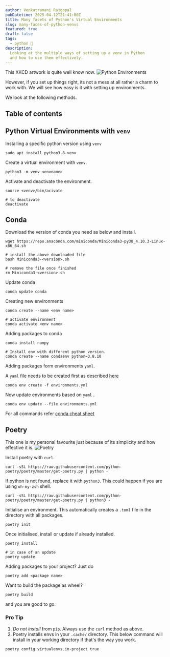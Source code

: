 ```yaml
---
author: Venkatramani Rajgopal
pubDatetime: 2025-04-12T21:41:00Z
title: Many facets of Python's Virtual Environments
slug: many-faces-of-python-venvs
featured: true
draft: false
tags:
  - python 🍛
description:
  Looking at the multiple ways of setting up a venv in Python
  and how to use them effectively.
---
```


This XKCD artwork is quite well know now.
![Python Environments](@/assets/blog_resources/python_environment.png)

However, if you set up things right, its not a mess at all rather a charm to work with. 
We will see how easy is it with  setting up environments.

We look at the following methods.

## Table of contents

## Python Virtual Environments with `venv`

Installing a specific python version using `venv`

```shell
sudo apt install python3.8-venv    
```

Create a virtual environment with `venv`.

```shell
python3 -m venv <envname>
```

Activate and deactivate the environment.

```shell
source <venv>/bin/acivate

# to deactivate
deactivate
```

## Conda

Download the version of conda you need as below and install.

```shell
wget https://repo.anaconda.com/miniconda/Miniconda3-py38_4.10.3-Linux-x86_64.sh

# install the above downloaded file
bash Miniconda3-<version>.sh

# remove the file once finished
rm Miniconda3-<version>.sh
```

Update conda

```shell
conda update conda
```

Creating new environments

```shell
conda create --name <env name>

# activate environment
conda activate <env name>
```

Adding packages to conda

```shell
conda install numpy
```

```shell
# Install env with different python version. 
conda create --name condaenv python=3.8.10
```

Adding packages form environments `yaml`.

A `yaml` file needs to be created first as
described [here](https://docs.conda.io/projects/conda/en/latest/user-guide/tasks/manage-environments.html#create-env-file-manually)

```shell
conda env create -f environments.yml
```

Now update environments based on `yaml` .

```shell
conda env update --file environments.yml
```

For all commands refer [conda cheat sheet](https://docs.conda.io/projects/conda/en/latest/user-guide/cheatsheet.html)

## Poetry

This one is my personal favourite just because of its simplicity and how effective it is.
![Poetry](@/assets/blog_resources/poetry_isin.png)

Install poetry with `curl`.

```shell
curl -sSL https://raw.githubusercontent.com/python-poetry/poetry/master/get-poetry.py | python -
```

If python is not found, replace it with `python3`. This could happen if you are using `oh-my-zsh` shell.

```shell
curl -sSL https://raw.githubusercontent.com/python-poetry/poetry/master/get-poetry.py | python3 -
```

Initialise an environment. This automatically creates a `.toml` file in the directory with all packages.

```shell
poetry init
```

Once initialised, install or update if already installed.

```shell
poetry install

# in case of an update
poetry update
```

Adding packages to your project? Just do

```shell
poetry add <package name>
```

Want to build the package as wheel?

```shell
poetry build
```
and you are good to go.

### Pro Tip

1. *Do not install* from `pip`. Always use the `curl` method as above.
2. Poetry installs envs in your `.cache/` directory. This below command will install in your working directory if that's
   the way you work.

```shell
poetry config virtualenvs.in-project true
```